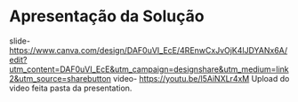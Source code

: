 # Apresentação da Solução
slide-    https://www.canva.com/design/DAF0uVI_EcE/4REnwCxJvOjK4lJDYANx6A/edit?utm_content=DAF0uVI_EcE&utm_campaign=designshare&utm_medium=link2&utm_source=sharebutton
video-    https://youtu.be/l5AiNXLr4xM
Upload do video feita pasta da presentation.
